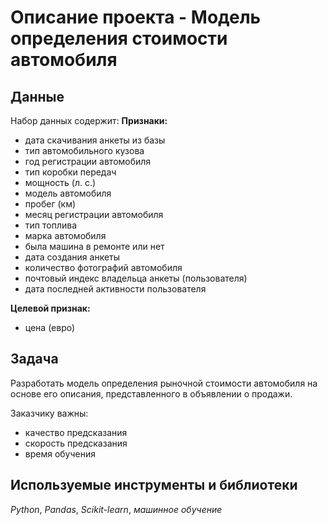 # Описание проекта - Модель определения стоимости автомобиля

## Данные

Набор данных содержит:
**Признаки:**
- дата скачивания анкеты из базы
- тип автомобильного кузова
- год регистрации автомобиля
- тип коробки передач
- мощность (л. с.)
- модель автомобиля
- пробег (км)
- месяц регистрации автомобиля
- тип топлива
- марка автомобиля
- была машина в ремонте или нет
- дата создания анкеты
- количество фотографий автомобиля
- почтовый индекс владельца анкеты (пользователя)
- дата последней активности пользователя

**Целевой признак:**
- цена (евро)

## Задача

Разработать модель определения рыночной стоимости автомобиля на основе его описания, представленного в объявлении о продажи.

Заказчику важны:
- качество предсказания
- скорость предсказания
- время обучения

## Используемые инструменты и библиотеки
*Python*, *Pandas*, *Scikit-learn*, *машинное обучение*


